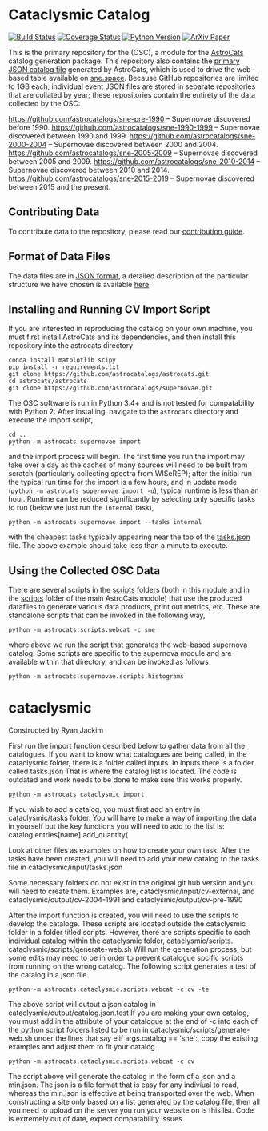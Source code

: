 # Cataclysmic Catalog #

[![Build Status](https://img.shields.io/travis/astrocatalogs/supernovae.svg)](https://travis-ci.org/astrocatalogs/supernovae)
[![Coverage Status](https://coveralls.io/repos/github/astrocatalogs/supernovae/badge.svg?branch=master)](https://coveralls.io/github/astrocatalogs/supernovae?branch=master)
[![Python Version](https://img.shields.io/badge/python-3.4%2C%203.5-blue.svg)](https://www.python.org)
[![ArXiv Paper](https://img.shields.io/badge/arXiv-1605.01054-green.svg?style=flat)](http://arxiv.org/abs/1605.01054)

This is the primary repository for the  (OSC), a module for the [AstroCats](https://github.com/astrocatalogs/astrocats) catalog generation package. This repository also contains the [primary JSON catalog file](https://github.com/astrocatalogs/supernovae/blob/master/output/catalog.json) generated by AstroCats, which is used to drive the web-based table available on [sne.space](https://sne.space). Because GitHub repositories are limited to 1GB each, individual event JSON files are stored in separate repositories that are collated by year; these repositories contain the entirety of the data collected by the OSC:

https://github.com/astrocatalogs/sne-pre-1990 – Supernovae discovered before 1990.
https://github.com/astrocatalogs/sne-1990-1999 – Supernovae discovered between 1990 and 1999.
https://github.com/astrocatalogs/sne-2000-2004 – Supernovae discovered between 2000 and 2004.
https://github.com/astrocatalogs/sne-2005-2009 – Supernovae discovered between 2005 and 2009.
https://github.com/astrocatalogs/sne-2010-2014 – Supernovae discovered between 2010 and 2014.
https://github.com/astrocatalogs/sne-2015-2019 – Supernovae discovered between 2015 and the present.

## Contributing Data ##

To contribute data to the repository, please read our [contribution guide](https://sne.space/contribute/).

## Format of Data Files ##

The data files are in [JSON format](http://www.json.org/), a detailed description of the particular structure we have chosen is available [here](https://github.com/astrocatalogs/supernovae/blob/master/SCHEMA.md).

## Installing and Running CV Import Script ##

If you are interested in reproducing the catalog on your own machine, you must first install AstroCats and its dependencies, and then install this repository into the astrocats directory

```shell
conda install matplotlib scipy
pip install -r requirements.txt
git clone https://github.com/astrocatalogs/astrocats.git
cd astrocats/astrocats
git clone https://github.com/astrocatalogs/supernovae.git
```

The OSC software is run in Python 3.4+ and is not tested for compatability with Python 2. After installing, navigate to the `astrocats` directory and execute the import script,

```shell
cd ..
python -m astrocats supernovae import
```

and the import process will begin. The first time you run the import may take over a day as the caches of many sources will need to be built from scratch (particularly collecting spectra from WISeREP); after the initial run the typical run time for the import is a few hours, and in update mode (`python -m astrocats supernovae import -u`), typical runtime is less than an hour. Runtime can be reduced significantly by selecting only specific tasks to run (below we just run the `internal` task),

```shell
python -m astrocats supernovae import --tasks internal
```

with the cheapest tasks typically appearing near the top of the [tasks.json](https://github.com/astrocatalogs/supernovae/blob/master/input/tasks.json) file. The above example should take less than a minute to execute.

## Using the Collected OSC Data ##

There are several scripts in the [scripts](https://github.com/astrocatalogs/supernovae/blob/master/scripts) folders (both in this module and in the [scripts](https://github.com/astrocatalogs/astrocats/blob/master/scripts) folder of the main AstroCats module) that use the produced datafiles to generate various data products, print out metrics, etc. These are standalone scripts that can be invoked in the following way,

```shell
python -m astrocats.scripts.webcat -c sne
```

where above we run the script that generates the web-based supernova catalog. Some scripts are specific to the supernova module and are available within that directory, and can be invoked as follows

```shell
python -m astrocats.supernovae.scripts.histograms
```
# cataclysmic
Constructed by Ryan Jackim

First run the import function described below to gather data from all the catalogues. If you want to know what catalogues are being called, in the cataclysmic folder, there is a folder called inputs. In inputs there is a folder called tasks.json That is where the catalog list is located. The code is outdated and work needs to be done to make sure this works properly.

```shell
python -m astrocats cataclysmic import
```

If you wish to add a catalog, you must first add an entry in cataclysmic/tasks folder. You will have to make a way of importing the data in yourself but the key functions you will need to add to the list is: catalog.entries[name].add_quantity( 

Look at other files as examples on how to create your own task. After the tasks have been created, you will need to add your new catalog to the tasks file in cataclysmic/input/tasks.json

Some necessary folders do not exist in the original git hub version and you will need to create them. Examples are, cataclysmic/input/cv-external, and cataclysmic/output/cv-2004-1991 and cataclysmic/output/cv-pre-1990

After the import function is created, you will need to use the scripts to develop the cataloge. These scripts are located outside the cataclysmic folder in a folder titled scripts. However, there are scripts specific to each individual catalog within the cataclysmic folder, cataclysmic/scripts. cataclysmic/scripts/generate-web.sh Will run the generation process, but some edits may need to be in order to prevent catalogue spcific scripts from running on the wrong catalog. The following script generates a test of the catalog in a json file.

```shell
python -m astrocats.cataclysmic.scripts.webcat -c cv -te
```
The above script will output a json catalog in cataclysmic/output/catalog.json.test If you are making your own catalog, you must add in the attribute of your catalogue at the end of -c into each of the python script folders listed to be run in cataclysmic/scripts/generate-web.sh under the lines that say elif args.catalog == 'sne':, copy the existing examples and adjust them to fit your catalog.
```shell
python -m astrocats.cataclysmic.scripts.webcat -c cv
```
The script above will generate the catalog in the form of a json and a min.json. The json is a file format that is easy for any indiviual to read, whereas the min.json is effective at being transported over the web.
When constructing a site only based on a list generated by the catalog file, then all you need to upload on the server you run your website on is this list. 
Code is extremely out of date, expect compatability issues
